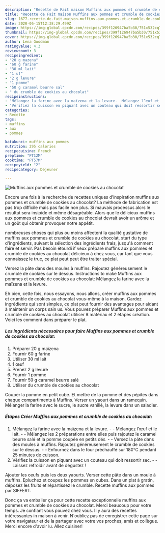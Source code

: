 ```yaml
---
description: "Recette de Fait maison Muffins aux pommes et crumble de cookies au chocolat"
title: "Recette de Fait maison Muffins aux pommes et crumble de cookies au chocolat"
slug: 1677-recette-de-fait-maison-muffins-aux-pommes-et-crumble-de-cookies-au-chocolat
date: 2020-06-15T12:38:29.499Z
image: https://img-global.cpcdn.com/recipes/399f126947ba5b30/751x532cq70/muffins-aux-pommes-et-crumble-de-cookies-au-chocolat-photo-principale-de-la-recette.jpg
thumbnail: https://img-global.cpcdn.com/recipes/399f126947ba5b30/751x532cq70/muffins-aux-pommes-et-crumble-de-cookies-au-chocolat-photo-principale-de-la-recette.jpg
cover: https://img-global.cpcdn.com/recipes/399f126947ba5b30/751x532cq70/muffins-aux-pommes-et-crumble-de-cookies-au-chocolat-photo-principale-de-la-recette.jpg
author: Lena Goodman
ratingvalue: 4.3
reviewcount: 3
recipeingredient:
- "20 g mazena"
- "60 g farine"
- "30 ml lait"
- "1 uf"
- "2 g levure"
- "1 pomme"
- "50 g caramel beurre sal"
- " du crumble de cookies au chocolat"
recipeinstructions:
- "Mélangez la farine avec la maïzena et la levure.  Mélangez l’œuf et le lait.  Mélangez les 2 préparations entre elles puis rajoutez le caramel beurre salé et la pomme coupée en petits dés.  Versez la pâte dans des moules à muffins. Rajoutez généreusement le crumble de cookies sur le dessus.  Enfournez dans le four préchauffé sur 180°C pendant 25 minutes de cuisson."
- "Vérifiez la cuisson en piquant avec un couteau qui doit ressortir sec.  Laissez refroidir avant de dégustez !"
categories:
- Recette
tags:
- muffins
- aux
- pommes

katakunci: muffins aux pommes 
nutrition: 295 calories
recipecuisine: French
preptime: "PT12M"
cooktime: "PT57M"
recipeyield: "2"
recipecategory: Déjeuner

---
```



![Muffins aux pommes et crumble de cookies au chocolat](https://img-global.cpcdn.com/recipes/399f126947ba5b30/751x532cq70/muffins-aux-pommes-et-crumble-de-cookies-au-chocolat-photo-principale-de-la-recette.jpg)

Encore une fois à la recherche de recettes uniques d'inspiration muffins aux pommes et crumble de cookies au chocolat? La méthode de fabrication est pas trop difficile mais pas facile non plus. Si mauvais processus alors le résultat sera insipide et même désagréable. Alors que le délicieux muffins aux pommes et crumble de cookies au chocolat devrait avoir un arôme et un goût qui obtenir provoquer notre appétit.

nombreuses choses qui plus ou moins affectent la qualité gustative de muffins aux pommes et crumble de cookies au chocolat, start du type d'ingrédients, suivant la sélection des ingrédients frais, jusqu'à comment faire et servir. Pas besoin étourdi if veux prépare muffins aux pommes et crumble de cookies au chocolat délicieux à chez vous, car tant que vous connaissez le truc, ce plat peut peut être traiter spécial.

Versez la pâte dans des moules à muffins. Rajoutez généreusement le crumble de cookies sur le dessus. Instructions to make Muffins aux pommes et crumble de cookies au chocolat: Mélangez la farine avec la maïzena et la levure.


Eh bien, cette fois, nous essayons, nous allons, créer muffins aux pommes et crumble de cookies au chocolat vous-même à la maison. Gardez ingrédients qui sont simples, ce plat peut fournir des avantages pour aidant à maintenir un corps sain us. Vous pouvez préparer Muffins aux pommes et crumble de cookies au chocolat utiliser 8 matériau et 2 étapes création. Voici les comment dans préparer le plat.

<!--inarticleads1-->

##### Les ingrédients nécessaires pour faire Muffins aux pommes et crumble de cookies au chocolat:

1. Préparer 20 g maïzena
1. Fournir 60 g farine
1. Utiliser 30 ml lait
1.  1 œuf
1. Prenez 2 g levure
1. Fournir 1 pomme
1. Fournir 50 g caramel beurre salé
1. Utiliser  du crumble de cookies au chocolat


Couper la pomme en petit cube. Et mettre de la pomme et des pépites dans chaque compartiments à Muffins. Verser un yaourt dans un ramequin. Mélanger la farine avec le sucre, le sucre vanillé, la levure dans un saladier. 

<!--inarticleads2-->

##### Étapes Créer Muffins aux pommes et crumble de cookies au chocolat:

1. Mélangez la farine avec la maïzena et la levure. -  - Mélangez l’œuf et le lait. -  - Mélangez les 2 préparations entre elles puis rajoutez le caramel beurre salé et la pomme coupée en petits dés. -  - Versez la pâte dans des moules à muffins. Rajoutez généreusement le crumble de cookies sur le dessus. -  - Enfournez dans le four préchauffé sur 180°C pendant 25 minutes de cuisson.
1. Vérifiez la cuisson en piquant avec un couteau qui doit ressortir sec. -  - Laissez refroidir avant de dégustez !


Ajouter les oeufs puis les deux yaourts. Verser cette pâte dans un moule à muffins. Epluchez et coupez les pommes en cubes. Dans un plat à gratin, déposez les fruits et répartissez le crumble. Recette muffins aux pommes par SIFFERT. 


Donc ça va emballer ça pour cette recette exceptionnelle muffins aux pommes et crumble de cookies au chocolat. Merci beaucoup pour votre temps. Je confiant vous pouvez chez vous. Il y aura des recettes  intéressantes in maison à venir. N'oubliez pas de enregistrer cette page sur votre navigateur et de la partager avec votre vos proches, amis et collègue. Merci encore d'avoir lu. Allez cuisiner!
